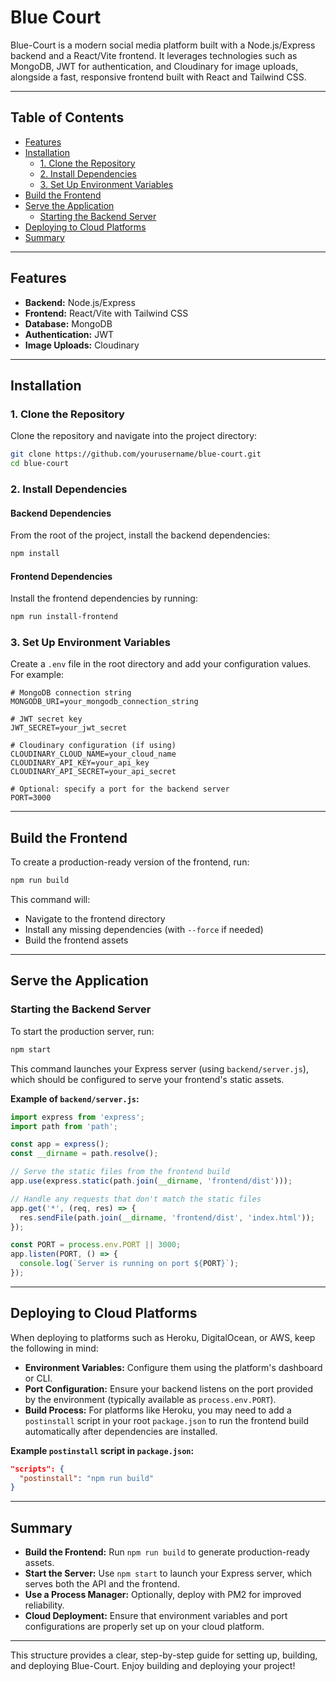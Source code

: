 # Blue Court

Blue-Court is a modern social media platform built with a Node.js/Express backend and a React/Vite frontend. It leverages technologies such as MongoDB, JWT for authentication, and Cloudinary for image uploads, alongside a fast, responsive frontend built with React and Tailwind CSS.

---

## Table of Contents

- [Features](#features)
- [Installation](#installation)
  - [1. Clone the Repository](#1-clone-the-repository)
  - [2. Install Dependencies](#2-install-dependencies)
  - [3. Set Up Environment Variables](#3-set-up-environment-variables)
- [Build the Frontend](#build-the-frontend)
- [Serve the Application](#serve-the-application)
  - [Starting the Backend Server](#starting-the-backend-server)
- [Deploying to Cloud Platforms](#deploying-to-cloud-platforms)
- [Summary](#summary)

---

## Features

- **Backend:** Node.js/Express
- **Frontend:** React/Vite with Tailwind CSS
- **Database:** MongoDB
- **Authentication:** JWT
- **Image Uploads:** Cloudinary

---

## Installation

### 1. Clone the Repository

Clone the repository and navigate into the project directory:

```bash
git clone https://github.com/yourusername/blue-court.git
cd blue-court
```

### 2. Install Dependencies

#### Backend Dependencies

From the root of the project, install the backend dependencies:

```bash
npm install
```

#### Frontend Dependencies

Install the frontend dependencies by running:

```bash
npm run install-frontend
```

### 3. Set Up Environment Variables

Create a `.env` file in the root directory and add your configuration values. For example:

```dotenv
# MongoDB connection string
MONGODB_URI=your_mongodb_connection_string

# JWT secret key
JWT_SECRET=your_jwt_secret

# Cloudinary configuration (if using)
CLOUDINARY_CLOUD_NAME=your_cloud_name
CLOUDINARY_API_KEY=your_api_key
CLOUDINARY_API_SECRET=your_api_secret

# Optional: specify a port for the backend server
PORT=3000
```

---

## Build the Frontend

To create a production-ready version of the frontend, run:

```bash
npm run build
```

This command will:
- Navigate to the frontend directory
- Install any missing dependencies (with `--force` if needed)
- Build the frontend assets

---

## Serve the Application

### Starting the Backend Server

To start the production server, run:

```bash
npm start
```

This command launches your Express server (using `backend/server.js`), which should be configured to serve your frontend's static assets.

**Example of `backend/server.js`:**

```javascript
import express from 'express';
import path from 'path';

const app = express();
const __dirname = path.resolve();

// Serve the static files from the frontend build
app.use(express.static(path.join(__dirname, 'frontend/dist')));

// Handle any requests that don't match the static files
app.get('*', (req, res) => {
  res.sendFile(path.join(__dirname, 'frontend/dist', 'index.html'));
});

const PORT = process.env.PORT || 3000;
app.listen(PORT, () => {
  console.log(`Server is running on port ${PORT}`);
});
```

---

## Deploying to Cloud Platforms

When deploying to platforms such as Heroku, DigitalOcean, or AWS, keep the following in mind:

- **Environment Variables:** Configure them using the platform's dashboard or CLI.
- **Port Configuration:** Ensure your backend listens on the port provided by the environment (typically available as `process.env.PORT`).
- **Build Process:** For platforms like Heroku, you may need to add a `postinstall` script in your root `package.json` to run the frontend build automatically after dependencies are installed.

**Example `postinstall` script in `package.json`:**

```json
"scripts": {
  "postinstall": "npm run build"
}
```

---

## Summary

- **Build the Frontend:** Run `npm run build` to generate production-ready assets.
- **Start the Server:** Use `npm start` to launch your Express server, which serves both the API and the frontend.
- **Use a Process Manager:** Optionally, deploy with PM2 for improved reliability.
- **Cloud Deployment:** Ensure that environment variables and port configurations are properly set up on your cloud platform.

---

This structure provides a clear, step-by-step guide for setting up, building, and deploying Blue-Court. Enjoy building and deploying your project!
